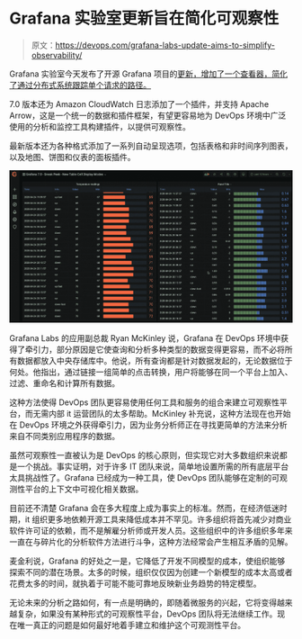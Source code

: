 # Grafana 实验室更新旨在简化可观察性

> 原文：<https://devops.com/grafana-labs-update-aims-to-simplify-observability/>

Grafana 实验室今天发布了开源 Grafana 项目的[更新，增加了一个查看器，简化了通过分布式系统跟踪单个请求的路径。](https://www.globenewswire.com/news-release/2020/05/18/2035101/0/en/Grafana-7-0-Delivers-Major-Visualization-Upgrades-and-Empowers-Users-to-Unite-Transform-Data-from-All-Sources-Ranging-from-Metrics-and-Logs-to-Traces-and-Beyond.html)

7.0 版本还为 Amazon CloudWatch 日志添加了一个插件，并支持 Apache Arrow，这是一个统一的数据和插件框架，有望更容易地为 DevOps 环境中广泛使用的分析和监控工具构建插件，以提供可观察性。

最新版本还为各种格式添加了一系列自动呈现选项，包括表格和非时间序列图表，以及地图、饼图和仪表的面板插件。

![](img/83d47952867ffe1fad3efd397b0bb160.png)

Grafana Labs 的应用副总裁 Ryan McKinley 说，Grafana 在 DevOps 环境中获得了牵引力，部分原因是它使查询和分析多种类型的数据变得更容易，而不必将所有数据都放入中央存储库中。他说，所有查询都是针对数据发起的，无论数据位于何处。他指出，通过链接一组简单的点击转换，用户将能够在同一个平台上加入、过滤、重命名和计算所有数据。

这种方法使得 DevOps 团队更容易使用任何工具和服务的组合来建立可观察性平台，而无需内部 it 运营团队的太多帮助。McKinley 补充说，这种方法现在也开始在 DevOps 环境之外获得牵引力，因为业务分析师正在寻找更简单的方法来分析来自不同类别应用程序的数据。

虽然可观察性一直被认为是 DevOps 的核心原则，但实现它对大多数组织来说都是一个挑战。事实证明，对于许多 IT 团队来说，简单地设置所需的所有底层平台太具挑战性了。Grafana 已经成为一种工具，使 DevOps 团队能够在定制的可观测性平台的上下文中可视化相关数据。

目前还不清楚 Grafana 会在多大程度上成为事实上的标准。然而，在经济低迷时期，it 组织更多地依赖开源工具来降低成本并不罕见。许多组织将首先减少对商业软件许可证的依赖，而不是解雇分析师或开发人员。这些组织中的许多组织多年来一直在与碎片化的分析软件方法进行斗争，这种方法经常会产生相互矛盾的见解。

麦金利说，Grafana 的好处之一是，它降低了开发不同模型的成本，使组织能够探索不同的潜在场景。太多的时候，组织仅仅因为创建一个新模型的成本太高或者花费太多的时间，就执着于可能不能可靠地反映新业务趋势的特定模型。

无论未来的分析之路如何，有一点是明确的，即随着微服务的兴起，它将变得越来越复杂，如果没有某种形式的可观察性平台，DevOps 团队将无法继续工作。现在唯一真正的问题是如何最好地着手建立和维护这个可观测性平台。